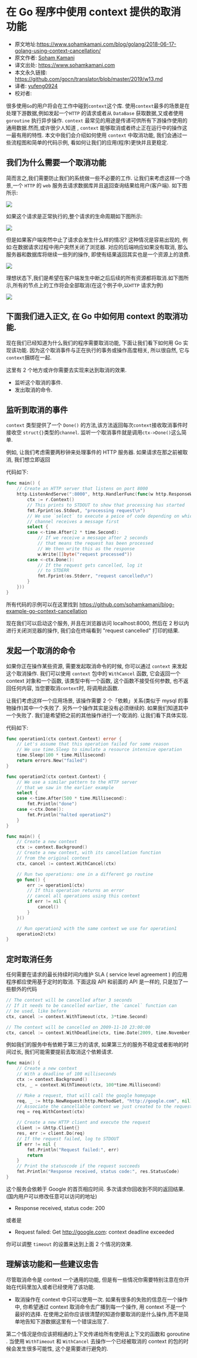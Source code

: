 # 在 Go 程序中使用 context 提供的取消功能

- 原文地址:https://www.sohamkamani.com/blog/golang/2018-06-17-golang-using-context-cancellation/
- 原文作者: [Soham Kamani](https://www.packtpub.com/books/info/authors/soham-kamani)
- 译文出处: https://www.sohamkamani.com
- 本文永久链接: https://github.com/gocn/translator/blob/master/2019/w13.md
- 译者: [yufeng0924](https://github.com/yufeng0924)
- 校对者:

很多使用```Go```的用户将会在工作中碰到```context```这个库. 使用```context```最多的场景是在处理下游数据,例如发起一个```HTTP``` 的请求或者从 ```DataBase``` 获取数据,又或者使用 ```goroutine``` 执行异步操作. ```context``` 最常见的用途是传递可供所有下游操作使用的通用数据.然而,或许很少人知道 , ```context``` 能够取消或者终止正在运行中的操作这一最有用的特性.
本文中我们会介绍如何使用 ```context``` 中取消功能, 我们会通过一些流程图和简单的代码示例, 看如何让我们的应用(程序)更快并且更稳定.
## 我们为什么需要一个取消功能
简而言之,我们需要防止我们的系统做一些不必要的工作.
让我们来考虑这样一个场景,一个 ```HTTP``` 的 ```web``` 服务去请求数据库并且返回查询结果给用户(客户端). 如下图所示:

![](https://www.sohamkamani.com/client-diagram-199c2b8faf7663c9b7e83de127012a6c.svg )

如果这个请求是正常执行的,整个请求的生命周期如下图所示:

![](https://www.sohamkamani.com/timing-ideal-ff6e4d831668b9da81c1c214224e4521.svg)

但是如果客户端突然中止了请求会发生什么样的情况? 这种情况是容易出现的, 例如:在数据请求过程中用户突然关闭了浏览器. 对应的后端响应如果没有取消, 那么服务器和数据库将继续一些列的操作, 即使有结果返回其实也是一个资源上的浪费.

![](https://www.sohamkamani.com/timing-without-cancel-4955e194034f42b5edd7632f1461c124.svg)

理想状态下,我们是希望在客户端发生中断之后后续的所有资源都将取消.如下图所示,所有的节点上的工作将会全部取消(在这个例子中,以```HTTP``` 请求为例)

![](https://www.sohamkamani.com/timing-with-cancel-2af484f735aab3022ea8d7a9a9c1b675.svg)

## 下面我们进入正文, 在 Go 中如何用 context 的取消功能.

现在我们已经知道为什么我们的程序需要取消功能, 下面让我们看下如何用 Go 实现该功能. 因为这个取消事件与正在执行的事务或操作高度相关, 所以很自然, 它与   ```context```捆绑在一起.

这里有 2 个地方或许你需要去实现来达到取消的效果.
- 监听这个取消的事件.
- 发出取消的命令.

## 监听到取消的事件

```context``` 类型提供了一个 ```Done()``` 的方法,该方法返回每次```context```接收取消事件时接收空 ```struct{}```类型的```channel```. 监听一个取消事件就是调用```ctx->Done()```这么简单.

例如, 让我们考虑需要两秒钟来处理事件的 HTTP 服务器. 如果请求在那之前被取消, 我们想立即返回

代码如下:
```go
func main() {
	// Create an HTTP server that listens on port 8000
	http.ListenAndServe(":8000", http.HandlerFunc(func(w http.ResponseWriter, r *http.Request) {
		ctx := r.Context()
		// This prints to STDOUT to show that processing has started
		fmt.Fprint(os.Stdout, "processing request\n")
		// We use `select` to execute a peice of code depending on which
		// channel receives a message first
		select {
		case <-time.After(2 * time.Second):
			// If we receive a message after 2 seconds
			// that means the request has been processed
			// We then write this as the response
			w.Write([]byte("request processed"))
		case <-ctx.Done():
			// If the request gets cancelled, log it
			// to STDERR
			fmt.Fprint(os.Stderr, "request cancelled\n")
		}
	}))
}
```
所有代码的示例可以在这里找到 https://github.com/sohamkamani/blog-example-go-context-cancellation 

现在我们可以启动这个服务, 并且在浏览器访问 localhost:8000, 然后在 2 秒以内进行关闭浏览器的操作, 我们会在终端看到 "request cancelled" 打印的结果.

## 发起一个取消的命令

如果你正在操作某些资源, 需要发起取消命令的时候, 你可以通过 ```context``` 来发起这个取消操作. 我们可以使用 ```context``` 包中的 ```WithCancel``` 函数, 它会返回一个 context 对象和一个函数, 该类型中有一个函数, 这个函数不接受任何参数, 也不返回任何内容, 当您要取消```context```时, 将调用此函数.

让我们考虑这样一个应用场景, 该操作需要 2 个「依赖」关系(类似于 mysql 的事物操作)其中一个失败了. 另外一个操作其实是没有必须继续的. 如果我们知道其中一个失败了. 我们是希望把之前的其他操作进行一个取消的.
让我们看下具体实现.



代码如下:
```go
func operation1(ctx context.Context) error {
	// Let's assume that this operation failed for some reason
	// We use time.Sleep to simulate a resource intensive operation
	time.Sleep(100 * time.Millisecond)
	return errors.New("failed")
}

func operation2(ctx context.Context) {
	// We use a similar pattern to the HTTP server
	// that we saw in the earlier example
	select {
	case <-time.After(500 * time.Millisecond):
		fmt.Println("done")
	case <-ctx.Done():
		fmt.Println("halted operation2")
	}
}

func main() {
	// Create a new context
	ctx := context.Background()
	// Create a new context, with its cancellation function
	// from the original context
	ctx, cancel := context.WithCancel(ctx)

	// Run two operations: one in a different go routine
	go func() {
		err := operation1(ctx)
		// If this operation returns an error
		// cancel all operations using this context
		if err != nil {
			cancel()
		}
	}()

	// Run operation2 with the same context we use for operation1
	operation2(ctx)
}
```

## 定时取消任务

任何需要在请求的最长持续时间内维护 SLA ( service level agreement ) 的应用程序都应使用基于定时的取消. 下面这段 API 和前面的 API 是一样的, 只是加了一些额外的代码
```go
// The context will be cancelled after 3 seconds
// If it needs to be cancelled earlier, the `cancel` function can
// be used, like before
ctx, cancel := context.WithTimeout(ctx, 3*time.Second)

// The context will be cancelled on 2009-11-10 23:00:00
ctx, cancel := context.WithDeadline(ctx, time.Date(2009, time.November, 10, 23, 0, 0, 0, time.UTC))
```
例如我们的服务中有依赖于第三方的请求, 如果第三方的服务不稳定或者影响的时间过长, 我们可能需要提前去取消这个依赖请求.

```go
func main() {
	// Create a new context
	// With a deadline of 100 milliseconds
	ctx := context.Background()
	ctx, _ = context.WithTimeout(ctx, 100*time.Millisecond)

	// Make a request, that will call the google homepage
	req, _ := http.NewRequest(http.MethodGet, "http://google.com", nil)
	// Associate the cancellable context we just created to the request
	req = req.WithContext(ctx)

	// Create a new HTTP client and execute the request
	client := &http.Client{}
	res, err := client.Do(req)
	// If the request failed, log to STDOUT
	if err != nil {
		fmt.Println("Request failed:", err)
		return
	}
	// Print the statuscode if the request succeeds
	fmt.Println("Response received, status code:", res.StatusCode)
}
```
这个服务会依赖于 Google 的首页相应时间. 多次请求你回收到不同的返回结果. (国内用户可以修改任意可以访问的地址)
- Response received, status code: 200

或者是

- Request failed: Get http://google.com: context deadline exceeded

你可以调整 ```timeout``` 的设置来达到上面 2 个情况的效果.

## 理解该功能和一些建议忠告

尽管取消命令是 context 一个通用的功能, 但是有一些情况你需要特别注意在你开始在代码里加入或者已经使用了该功能.
- 取消操作在 context 中只可以使用一次.
如果有很多的失败的信息在一个操作中, 你希望通过 context 取消命令去广播到每一个操作, 用 context 不是一个最好的选择.
在使用之前你应该很清楚的知道你要取消的是什么操作,而不是简单地告知下游数据这里有一个错误出现了.

第二个情况是你应该把相通的上下文传递给所有使用该上下文的函数和 goroutine . 当使用 ```WithTimeout``` 和 ```WithCancel``` 去操作一个已经被取消的 context 的包的时候会发生很多可能性, 这个是需要进行避免的.
